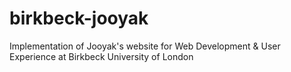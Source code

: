 # birkbeck-jooyak
Implementation of Jooyak's website for Web Development &amp; User Experience at Birkbeck University of London
